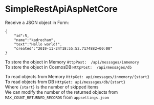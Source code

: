# SimpleRestApiAspNetCore

Receive a JSON object in Form:    
    
```
{
	"id":5,
	"name":"kadrecham",
	"text":"Hello world!",
	"created":"2019-11-24T18:55:52.7174882+00:00"
}
```
To store the object in Memory `HttpPost:  /api/messages/inmemory` <br/>
To store the object in CosmosDB `HttpPost:  /api/messages/db` <br/>

To read objects from Memory `HttpGet: api/messages/inmemory/{start}`<br/>
To read objects from DB `HttpGet: api/messages/db/{start}`<br/>
Where `{start}` is the number of skipped items <br/>
We can modify the number of the returned objects from `MAX_COUNT_RETURNED_RECORDS` from `appsettings.json`
